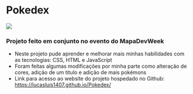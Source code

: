 # Pokedex
<img src="https://cdn.discordapp.com/attachments/965066624556232737/975483825872334899/Captura_de_tela_de_2022-05-15_16-28-14.png" >

### Projeto feito em conjunto no evento do MapaDevWeek
- Neste projeto pude aprender e melhorar mais minhas habilidades com as tecnologias: CSS, HTML e JavaScript
- Foram feitas algumas modificações por minha parte como alteração de cores, adição de um titulo e adição de mais pokémons
- Link para acesso ao website do projeto hospedado no Github: https://lucasluis1407.github.io/Pokedex/
